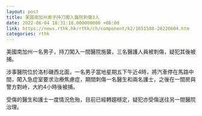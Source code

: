 ```yaml
---
layout: post
title: 美國南加州男子持刀闖入醫院刺傷3人
date: 2022-06-04 18:31:18.000000000 +08:00
link: https://news.rthk.hk/rthk/ch/component/k2/1651588-20220604.htm
categories: rthk
---
```


美國南加州一名男子，持刀闖入一間醫院施襲，三名醫護人員被刺傷，疑犯其後被捕。

涉事醫院位於洛杉磯西北面，一名男子當地星期五下午近4時，將汽車停在馬路中間，闖入急症室要求治療焦慮症，期間刺傷一名醫生和兩名護士，之後在一間房與警方對峙，大約4小時後被捕。

受傷的醫生和護士一度情況危殆，目前已經轉趨穩定，疑犯亦受傷送往另一間醫院治理。
